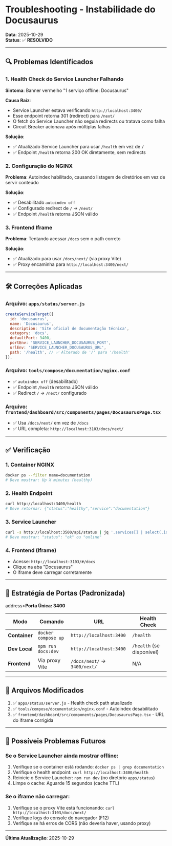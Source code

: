 # Troubleshooting - Instabilidade do Docusaurus

**Data**: 2025-10-29  
**Status**: ✅ **RESOLVIDO**

---

## 🔍 Problemas Identificados

### 1. Health Check do Service Launcher Falhando
**Sintoma**: Banner vermelho "1 serviço offline: Docusaurus"

**Causa Raiz**: 
- Service Launcher estava verificando `http://localhost:3400/`
- Esse endpoint retorna 301 (redirect) para `/next/`
- O fetch do Service Launcher não seguia redirects ou tratava como falha
- Circuit Breaker acionava após múltiplas falhas

**Solução**:
- ✅ Atualizado Service Launcher para usar `/health` em vez de `/`
- ✅ Endpoint `/health` retorna 200 OK diretamente, sem redirects

### 2. Configuração do NGINX
**Problema**: Autoindex habilitado, causando listagem de diretórios em vez de servir conteúdo

**Solução**:
- ✅ Desabilitado `autoindex off`
- ✅ Configurado redirect de `/` → `/next/`
- ✅ Endpoint `/health` retorna JSON válido

### 3. Frontend Iframe
**Problema**: Tentando acessar `/docs` sem o path correto

**Solução**:
- ✅ Atualizado para usar `/docs/next/` (via proxy Vite)
- ✅ Proxy encaminha para `http://localhost:3400/next/`

---

## 🛠️ Correções Aplicadas

### Arquivo: `apps/status/server.js`
```javascript
createServiceTarget({
  id: 'docusaurus',
  name: 'Docusaurus',
  description: 'Site oficial de documentação técnica',
  category: 'docs',
  defaultPort: 3400,
  portEnv: 'SERVICE_LAUNCHER_DOCUSAURUS_PORT',
  urlEnv: 'SERVICE_LAUNCHER_DOCUSAURUS_URL',
  path: '/health', // ✅ Alterado de '/' para '/health'
}),
```

### Arquivo: `tools/compose/documentation/nginx.conf`
- ✅ `autoindex off` (desabilitado)
- ✅ Endpoint `/health` retorna JSON válido
- ✅ Redirect `/` → `/next/` configurado

### Arquivo: `frontend/dashboard/src/components/pages/DocusaurusPage.tsx`
- ✅ Usa `/docs/next/` em vez de `/docs`
- ✅ URL completa: `http://localhost:3103/docs/next/`

---

## ✅ Verificação

### 1. Container NGINX
```bash
docker ps --filter name=documentation
# Deve mostrar: Up X minutes (healthy)
```

### 2. Health Endpoint
```bash
curl http://localhost:3400/health
# Deve retornar: {"status":"healthy","service":"documentation"}
```

### 3. Service Launcher
```bash
curl -s http://localhost:3500/api/status | jq '.services[] | select(.id=="docusaurus")'
# Deve mostrar: "status": "ok" ou "online"
```

### 4. Frontend (Iframe)
- Acesse: `http://localhost:3103/#/docs`
- Clique na aba "Docusaurus"
- O iframe deve carregar corretamente

---

## 🎯 Estratégia de Portas (Padronizada)

address>**Porta Única: 3400**

| Modo | Comando | URL | Health Check |
|------|---------|-----|--------------|
| **Container** | `docker compose up` | `http://localhost:3400` | `/health` |
| **Dev Local** | `npm run docs:dev` | `http://localhost:3400` | `/health` (se disponível) |
| **Frontend** | Via proxy Vite | `/docs/next/` → `3400/next/` | N/A |

---

## 📝 Arquivos Modificados

1. ✅ `apps/status/server.js` - Health check path atualizado
2. ✅ `tools/compose/documentation/nginx.conf` - Autoindex desabilitado
3. ✅ `frontend/dashboard/src/components/pages/DocusaurusPage.tsx` - URL do iframe corrigida

---

## 🚨 Possíveis Problemas Futuros

### Se o Service Launcher ainda mostrar offline:
1. Verifique se o container está rodando: `docker ps | grep documentation`
2. Verifique o health endpoint: `curl http://localhost:3400/health`
3. Reinicie o Service Launcher: `npm run dev` (no diretório `apps/status`)
4. Limpe o cache: Aguarde 15 segundos (cache TTL)

### Se o iframe não carregar:
1. Verifique se o proxy Vite está funcionando: `curl http://localhost:3103/docs/next/`
2. Verifique logs do console do navegador (F12)
3. Verifique se há erros de CORS (não deveria haver, usando proxy)

---

**Última Atualização**: 2025-10-29

